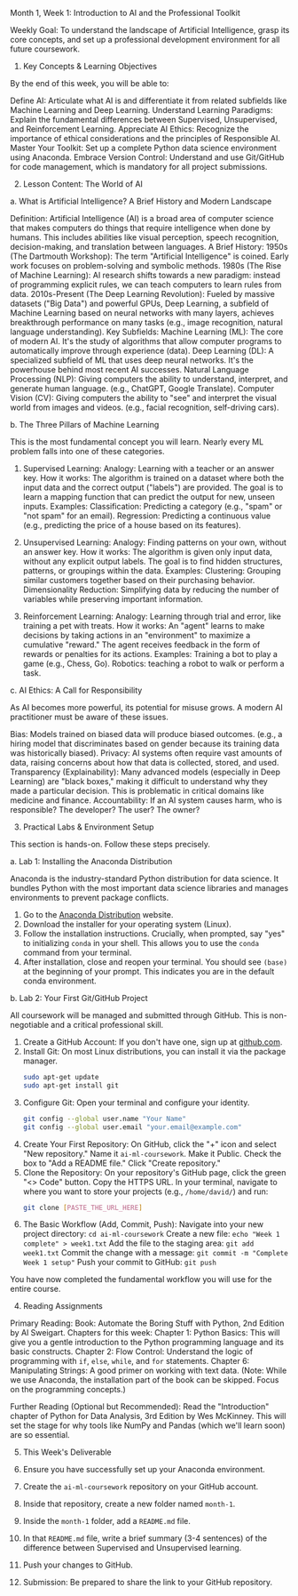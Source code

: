 
 Month 1, Week 1: Introduction to AI and the Professional Toolkit

Weekly Goal: To understand the landscape of Artificial Intelligence, grasp its core concepts, and set up a professional development environment for all future coursework.



 1. Key Concepts & Learning Objectives

By the end of this week, you will be able to:

   Define AI: Articulate what AI is and differentiate it from related subfields like Machine Learning and Deep Learning.
   Understand Learning Paradigms: Explain the fundamental differences between Supervised, Unsupervised, and Reinforcement Learning.
   Appreciate AI Ethics: Recognize the importance of ethical considerations and the principles of Responsible AI.
   Master Your Toolkit: Set up a complete Python data science environment using Anaconda.
   Embrace Version Control: Understand and use Git/GitHub for code management, which is mandatory for all project submissions.



 2. Lesson Content: The World of AI

 a. What is Artificial Intelligence? A Brief History and Modern Landscape

   Definition: Artificial Intelligence (AI) is a broad area of computer science that makes computers do things that require intelligence when done by humans. This includes abilities like visual perception, speech recognition, decision-making, and translation between languages.
   A Brief History:
       1950s (The Dartmouth Workshop): The term "Artificial Intelligence" is coined. Early work focuses on problem-solving and symbolic methods.
       1980s (The Rise of Machine Learning): AI research shifts towards a new paradigm: instead of programming explicit rules, we can teach computers to learn rules from data.
       2010s-Present (The Deep Learning Revolution): Fueled by massive datasets ("Big Data") and powerful GPUs, Deep Learning, a subfield of Machine Learning based on neural networks with many layers, achieves breakthrough performance on many tasks (e.g., image recognition, natural language understanding).
   Key Subfields:
       Machine Learning (ML): The core of modern AI. It's the study of algorithms that allow computer programs to automatically improve through experience (data).
       Deep Learning (DL): A specialized subfield of ML that uses deep neural networks. It's the powerhouse behind most recent AI successes.
       Natural Language Processing (NLP): Giving computers the ability to understand, interpret, and generate human language. (e.g., ChatGPT, Google Translate).
       Computer Vision (CV): Giving computers the ability to "see" and interpret the visual world from images and videos. (e.g., facial recognition, self-driving cars).

 b. The Three Pillars of Machine Learning

This is the most fundamental concept you will learn. Nearly every ML problem falls into one of these categories.

1.  Supervised Learning:
       Analogy: Learning with a teacher or an answer key.
       How it works: The algorithm is trained on a dataset where both the input data and the correct output ("labels") are provided. The goal is to learn a mapping function that can predict the output for new, unseen inputs.
       Examples:
           Classification: Predicting a category (e.g., "spam" or "not spam" for an email).
           Regression: Predicting a continuous value (e.g., predicting the price of a house based on its features).

2.  Unsupervised Learning:
       Analogy: Finding patterns on your own, without an answer key.
       How it works: The algorithm is given only input data, without any explicit output labels. The goal is to find hidden structures, patterns, or groupings within the data.
       Examples:
           Clustering: Grouping similar customers together based on their purchasing behavior.
           Dimensionality Reduction: Simplifying data by reducing the number of variables while preserving important information.

3.  Reinforcement Learning:
       Analogy: Learning through trial and error, like training a pet with treats.
       How it works: An "agent" learns to make decisions by taking actions in an "environment" to maximize a cumulative "reward." The agent receives feedback in the form of rewards or penalties for its actions.
       Examples:
           Training a bot to play a game (e.g., Chess, Go).
           Robotics: teaching a robot to walk or perform a task.

 c. AI Ethics: A Call for Responsibility

As AI becomes more powerful, its potential for misuse grows. A modern AI practitioner must be aware of these issues.

   Bias: Models trained on biased data will produce biased outcomes. (e.g., a hiring model that discriminates based on gender because its training data was historically biased).
   Privacy: AI systems often require vast amounts of data, raising concerns about how that data is collected, stored, and used.
   Transparency (Explainability): Many advanced models (especially in Deep Learning) are "black boxes," making it difficult to understand why they made a particular decision. This is problematic in critical domains like medicine and finance.
   Accountability: If an AI system causes harm, who is responsible? The developer? The user? The owner?



 3. Practical Labs & Environment Setup

This section is hands-on. Follow these steps precisely.

 a. Lab 1: Installing the Anaconda Distribution

Anaconda is the industry-standard Python distribution for data science. It bundles Python with the most important data science libraries and manages environments to prevent package conflicts.

1.  Go to the [Anaconda Distribution](https://www.anaconda.com/products/distribution) website.
2.  Download the installer for your operating system (Linux).
3.  Follow the installation instructions. Crucially, when prompted, say "yes" to initializing `conda` in your shell. This allows you to use the `conda` command from your terminal.
4.  After installation, close and reopen your terminal. You should see `(base)` at the beginning of your prompt. This indicates you are in the default conda environment.

 b. Lab 2: Your First Git/GitHub Project

All coursework will be managed and submitted through GitHub. This is non-negotiable and a critical professional skill.

1.  Create a GitHub Account: If you don't have one, sign up at [github.com](https://github.com).
2.  Install Git: On most Linux distributions, you can install it via the package manager.
    ```bash
    sudo apt-get update
    sudo apt-get install git
    ```
3.  Configure Git: Open your terminal and configure your identity.
    ```bash
    git config --global user.name "Your Name"
    git config --global user.email "your.email@example.com"
    ```
4.  Create Your First Repository:
       On GitHub, click the "+" icon and select "New repository."
       Name it `ai-ml-coursework`.
       Make it Public.
       Check the box to "Add a README file."
       Click "Create repository."
5.  Clone the Repository:
       On your repository's GitHub page, click the green "<> Code" button.
       Copy the HTTPS URL.
       In your terminal, navigate to where you want to store your projects (e.g., `/home/david/`) and run:
    ```bash
    git clone [PASTE_THE_URL_HERE]
    ```
6.  The Basic Workflow (Add, Commit, Push):
       Navigate into your new project directory: `cd ai-ml-coursework`
       Create a new file: `echo "Week 1 complete" > week1.txt`
       Add the file to the staging area: `git add week1.txt`
       Commit the change with a message: `git commit -m "Complete Week 1 setup"`
       Push your commit to GitHub: `git push`

You have now completed the fundamental workflow you will use for the entire course.



 4. Reading Assignments

   Primary Reading:
       Book: Automate the Boring Stuff with Python, 2nd Edition by Al Sweigart.
       Chapters for this week:
           Chapter 1: Python Basics: This will give you a gentle introduction to the Python programming language and its basic constructs.
           Chapter 2: Flow Control: Understand the logic of programming with `if`, `else`, `while`, and `for` statements.
           Chapter 6: Manipulating Strings: A good primer on working with text data.
       (Note: While we use Anaconda, the installation part of the book can be skipped. Focus on the programming concepts.)

   Further Reading (Optional but Recommended):
       Read the "Introduction" chapter of Python for Data Analysis, 3rd Edition by Wes McKinney. This will set the stage for why tools like NumPy and Pandas (which we'll learn soon) are so essential.



 5. This Week's Deliverable

1.  Ensure you have successfully set up your Anaconda environment.
2.  Create the `ai-ml-coursework` repository on your GitHub account.
3.  Inside that repository, create a new folder named `month-1`.
4.  Inside the `month-1` folder, add a `README.md` file.
5.  In that `README.md` file, write a brief summary (3-4 sentences) of the difference between Supervised and Unsupervised learning.
6.  Push your changes to GitHub.
7.  Submission: Be prepared to share the link to your GitHub repository.
